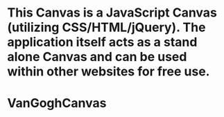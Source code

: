 # This Canvas is a JavaScript Canvas (utilizing CSS/HTML/jQuery). The application itself acts as a stand alone Canvas and can be used within other websites for free use. 

# VanGoghCanvas
